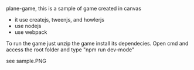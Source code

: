 plane-game, this is a sample of game created in canvas
- it use createjs, tweenjs, and howlerjs
- use nodejs
- use webpack

To run the game just unzip the game install its dependecies.
Open cmd and access the root folder and type "npm run dev-mode"

see sample.PNG

